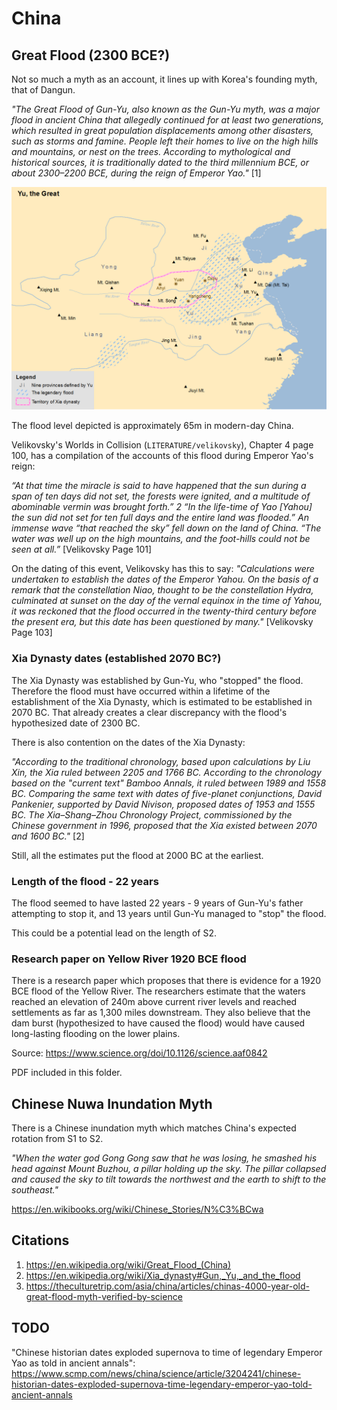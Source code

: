 # China

## Great Flood (2300 BCE?)

Not so much a myth as an account, it lines up with Korea's founding myth, that of Dangun.

*"The Great Flood of Gun-Yu, also known as the Gun-Yu myth, was a major flood in ancient China that allegedly continued for at least two generations, which resulted in great population displacements among other disasters, such as storms and famine. People left their homes to live on the high hills and mountains, or nest on the trees. According to mythological and historical sources, it is traditionally dated to the third millennium BCE, or about 2300–2200 BCE, during the reign of Emperor Yao."* [1]

![gun yu flood map](img/gun-yu-floodmap.png "gun yu flood map")

The flood level depicted is approximately 65m in modern-day China.

Velikovsky's Worlds in Collision (`LITERATURE/velikovsky`), Chapter 4 page 100, has a compilation of the accounts of this flood during Emperor Yao's reign:

*“At that time the miracle is said to have happened that the sun during a span of ten days did not set, the forests were ignited, and a multitude of abominable vermin was brought forth.” 2 “In the life-time of Yao [Yahou] the sun did not set for ten full days and the entire land was flooded.” An immense wave “that reached the sky” fell down on the land of China. “The water was well up on the high mountains, and the foot-hills could not be seen at all.”* [Velikovsky Page 101]

On the dating of this event, Velikovsky has this to say: *"Calculations were undertaken to establish the dates of the Emperor Yahou. On the basis of a remark that the constellation Niao, thought to be the constellation Hydra, culminated at sunset on the day of the vernal equinox in the time of Yahou, it was reckoned that the flood occurred in the twenty-third century before the present era, but this date has been questioned by many."* [Velikovsky Page 103]

### Xia Dynasty dates (established 2070 BC?)

The Xia Dynasty was established by Gun-Yu, who "stopped" the flood. Therefore the flood must have occurred within a lifetime of the establishment of the Xia Dynasty, which is estimated to be established in 2070 BC. That already creates a clear discrepancy with the flood's hypothesized date of 2300 BC.

There is also contention on the dates of the Xia Dynasty:

*"According to the traditional chronology, based upon calculations by Liu Xin, the Xia ruled between 2205 and 1766 BC. According to the chronology based on the "current text" Bamboo Annals, it ruled between 1989 and 1558 BC. Comparing the same text with dates of five-planet conjunctions, David Pankenier, supported by David Nivison, proposed dates of 1953 and 1555 BC. The Xia–Shang–Zhou Chronology Project, commissioned by the Chinese government in 1996, proposed that the Xia existed between 2070 and 1600 BC."* [2]

Still, all the estimates put the flood at 2000 BC at the earliest.

### Length of the flood - 22 years

The flood seemed to have lasted 22 years - 9 years of Gun-Yu's father attempting to stop it, and 13 years until Gun-Yu managed to "stop" the flood.

This could be a potential lead on the length of S2.

### Research paper on Yellow River 1920 BCE flood

There is a research paper which proposes that there is evidence for a 1920 BCE flood of the Yellow River. The researchers estimate that the waters reached an elevation of 240m above current river levels and reached settlements as far as 1,300 miles downstream. They also believe that the dam burst (hypothesized to have caused the flood) would have caused long-lasting flooding on the lower plains.

Source: https://www.science.org/doi/10.1126/science.aaf0842

PDF included in this folder.

## Chinese Nuwa Inundation Myth

There is a Chinese inundation myth which matches China's expected rotation from S1 to S2.

*"When the water god Gong Gong saw that he was losing, he smashed his head against Mount Buzhou, a pillar holding up the sky. The pillar collapsed and caused the sky to tilt towards the northwest and the earth to shift to the southeast."*

https://en.wikibooks.org/wiki/Chinese_Stories/N%C3%BCwa

## Citations

1. https://en.wikipedia.org/wiki/Great_Flood_(China)
2. https://en.wikipedia.org/wiki/Xia_dynasty#Gun,_Yu,_and_the_flood
3. https://theculturetrip.com/asia/china/articles/chinas-4000-year-old-great-flood-myth-verified-by-science

## TODO

"Chinese historian dates exploded supernova to time of legendary Emperor Yao as told in ancient annals": https://www.scmp.com/news/china/science/article/3204241/chinese-historian-dates-exploded-supernova-time-legendary-emperor-yao-told-ancient-annals
